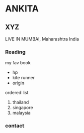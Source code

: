 # ANKITA

## XYZ

LIVE IN MUMBAI, Maharashtra India

### Reading 
my fav book
- hp
- kite runner
- origin

ordered list
1. thailand
2. singapore
3. malaysia

### contact

